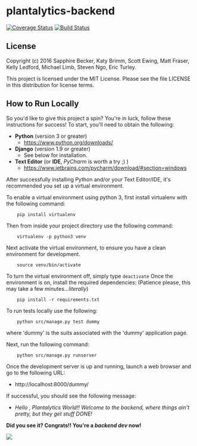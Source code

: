 # plantalytics-backend
[![Coverage Status](https://coveralls.io/repos/github/Plantalytics/plantalytics-backend/badge.svg?branch=develop)](https://coveralls.io/github/Plantalytics/plantalytics-backend?branch=develop)
[![Build Status](https://travis-ci.org/Plantalytics/plantalytics-backend.svg?branch=develop)](https://travis-ci.org/Plantalytics/plantalytics-backend)

## License

Copyright (c) 2016 Sapphire Becker, Katy Brimm, Scott Ewing, Matt Fraser, Kelly Ledford, Michael Limb, Steven Ngo, Eric Turley.

This project is licensed under the MIT License. Please see the file LICENSE in this distribution for license terms.

## How to Run Locally

So you'd like to give this project a spin? You're in luck, follow these
instructions for success! To start, you'll need to obtain the following:

* **Python** (version 3 or greater)
  * https://www.python.org/downloads/
* **Django** (version 1.9 or greater)
  * See below for installation.
* **Text Editor** (or **IDE**, *PyCharm* is worth a try ;) )
  * https://www.jetbrains.com/pycharm/download/#section=windows

After successfully installing Python and/or your Text Editor/IDE, it's recommended you set up a virtual environment.

To enable a virtual environment using python 3, first install virtualenv with the following command:
```
    pip install virtualenv
```
Then from inside your project directory use the following command:
```
    virtualenv -p python3 venv
```
Next activate the virtual environment, to ensure you have a clean environment for development.
```
    source venv/bin/activate
```
To turn the virtual environment off, simply type `deactivate`
Once the environment is on, install the required dependencies:
(Patience please, this may take a few minutes..._literally_)
```
    pip install -r requirements.txt
```

To run tests locally use the following:
```
    python src/manage.py test dummy
```
where 'dummy' is the suits associated with the 'dummy' application page.

Next, run the following command:
```
    python src/manage.py runserver
```
Once the development server is up and running, launch a web browser
and go to the following URL:

* http://localhost:8000/dummy/

If successful, you should see the following message:

* *Hello , Plantalytics World!! Welcome to the backend, where things ain't pretty, but they get stuff DONE!*

**Did you see it? Congrats!! You're a *backend dev* now!**

<img src="http://cdn-assets.insomniac.com/images/news/GIF%20Dance%20Party.gif">
